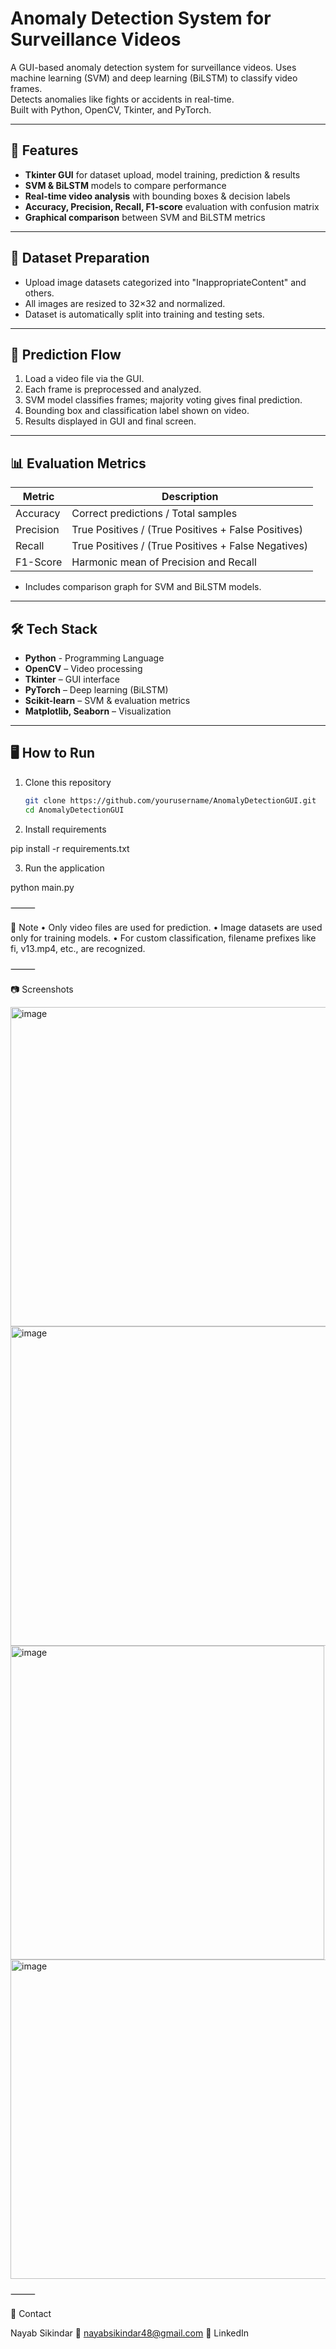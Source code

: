 # Anomaly Detection System for Surveillance Videos
A GUI-based anomaly detection system for surveillance videos. 
Uses machine learning (SVM) and deep learning (BiLSTM) to classify video frames.  
Detects anomalies like fights or accidents in real-time.  
Built with Python, OpenCV, Tkinter, and PyTorch.

---

## 🔧 Features

- **Tkinter GUI** for dataset upload, model training, prediction & results
- **SVM & BiLSTM** models to compare performance
- **Real-time video analysis** with bounding boxes & decision labels
- **Accuracy, Precision, Recall, F1-score** evaluation with confusion matrix
- **Graphical comparison** between SVM and BiLSTM metrics

---

## 📁 Dataset Preparation

- Upload image datasets categorized into "InappropriateContent" and others.
- All images are resized to 32×32 and normalized.
- Dataset is automatically split into training and testing sets.

---

## 🚀 Prediction Flow

1. Load a video file via the GUI.
2. Each frame is preprocessed and analyzed.
3. SVM model classifies frames; majority voting gives final prediction.
4. Bounding box and classification label shown on video.
5. Results displayed in GUI and final screen.

---

## 📊 Evaluation Metrics

| Metric      | Description                                      |
|-------------|--------------------------------------------------|
| Accuracy    | Correct predictions / Total samples              |
| Precision   | True Positives / (True Positives + False Positives) |
| Recall      | True Positives / (True Positives + False Negatives) |
| F1-Score    | Harmonic mean of Precision and Recall            |

- Includes comparison graph for SVM and BiLSTM models.

---

## 🛠 Tech Stack

- **Python**  - Programming Language 
- **OpenCV** – Video processing  
- **Tkinter** – GUI interface  
- **PyTorch** – Deep learning (BiLSTM)  
- **Scikit-learn** – SVM & evaluation metrics  
- **Matplotlib, Seaborn** – Visualization  

---

## 🖥 How to Run

1. Clone this repository  
   ```bash
   git clone https://github.com/yourusername/AnomalyDetectionGUI.git
   cd AnomalyDetectionGUI

2.	Install requirements

   pip install -r requirements.txt

3.	Run the application

   python main.py

⸻

📌 Note
	•	Only video files are used for prediction.
	•	Image datasets are used only for training models.
	•	For custom classification, filename prefixes like fi, v13.mp4, etc., are recognized.

⸻

📷 Screenshots

<img width="511" alt="image" src="https://github.com/user-attachments/assets/237b27a5-928b-4093-9791-af9e56db0e62" />
<img width="511" alt="image" src="https://github.com/user-attachments/assets/ccc9cf61-1ce0-4f56-99e0-393ec3ac75d3" />
<img width="502" alt="image" src="https://github.com/user-attachments/assets/fbb7d159-6cb0-47ec-909f-c265741783d5" />
<img width="511" alt="image" src="https://github.com/user-attachments/assets/a6294c7f-c28a-457b-89d8-585cc073d3bd" />


⸻

📩 Contact

Nayab Sikindar
📧 nayabsikindar48@gmail.com
🔗 LinkedIn
